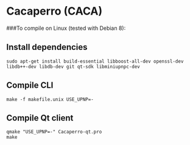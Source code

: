 Cacaperro (CACA)
===========

###To compile on Linux (tested with Debian 8):

Install dependencies
--------------------
	sudo apt-get install build-essential libboost-all-dev openssl-dev libdb++-dev libdb-dev git qt-sdk libminiupnpc-dev

Compile CLI
-----------

	make -f makefile.unix USE_UPNP=-
	
Compile Qt client
-----------------

	qmake "USE_UPNP=-" Cacaperro-qt.pro
	make

